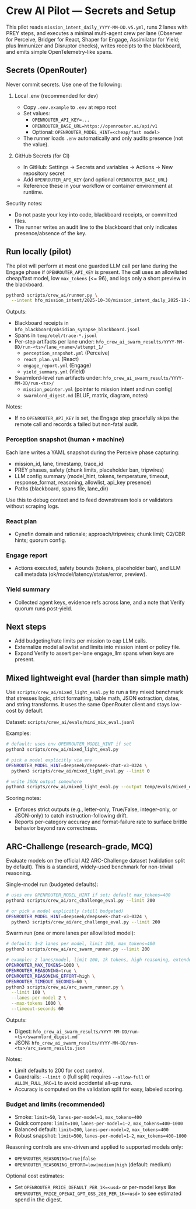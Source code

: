 # Crew AI Pilot — Secrets and Setup

This pilot reads `mission_intent_daily_YYYY-MM-DD.v5.yml`, runs 2 lanes with PREY steps, and executes a minimal multi-agent crew per lane (Observer for Perceive, Bridger for React, Shaper for Engage, Assimilator for Yield; plus Immunizer and Disruptor checks), writes receipts to the blackboard, and emits simple OpenTelemetry-like spans.

## Secrets (OpenRouter)

Never commit secrets. Use one of the following:

1) Local .env (recommended for dev)
   - Copy `.env.example` to `.env` at repo root
   - Set values:
     - `OPENROUTER_API_KEY=...`
     - `OPENROUTER_BASE_URL=https://openrouter.ai/api/v1`
     - Optional: `OPENROUTER_MODEL_HINT=<cheap/fast model>`
   - The runner loads `.env` automatically and only audits presence (not the value).

2) GitHub Secrets (for CI)
   - In GitHub: Settings → Secrets and variables → Actions → New repository secret
   - Add `OPENROUTER_API_KEY` (and optional `OPENROUTER_BASE_URL`)
   - Reference these in your workflow or container environment at runtime.

Security notes:
- Do not paste your key into code, blackboard receipts, or committed files.
- The runner writes an audit line to the blackboard that only indicates presence/absence of the key.

## Run locally (pilot)

The pilot will perform at most one guarded LLM call per lane during the Engage phase if `OPENROUTER_API_KEY` is present. The call uses an allowlisted cheap/fast model, low `max_tokens` (<= 96), and logs only a short preview in the blackboard.

```bash
python3 scripts/crew_ai/runner.py \
  --intent hfo_mission_intent/2025-10-30/mission_intent_daily_2025-10-30.v5.yml
```

Outputs:
- Blackboard receipts in `hfo_blackboard/obsidian_synapse_blackboard.jsonl`
- Spans in `temp/otel/trace-*.jsonl`
- Per-step artifacts per lane under: `hfo_crew_ai_swarm_results/YYYY-MM-DD/run-<ts>/lane_<name>/attempt_1/`
  - `perception_snapshot.yml` (Perceive)
  - `react_plan.yml` (React)
  - `engage_report.yml` (Engage)
  - `yield_summary.yml` (Yield)
- Swarmlord-level run artifacts under: `hfo_crew_ai_swarm_results/YYYY-MM-DD/run-<ts>/`
  - `mission_pointer.yml` (pointer to mission intent and run config)
  - `swarmlord_digest.md` (BLUF, matrix, diagram, notes)

Notes:
- If no `OPENROUTER_API_KEY` is set, the Engage step gracefully skips the remote call and records a failed but non-fatal audit.

### Perception snapshot (human + machine)

Each lane writes a YAML snapshot during the Perceive phase capturing:
- mission_id, lane, timestamp, trace_id
- PREY phases, safety (chunk limits, placeholder ban, tripwires)
- LLM config summary (model_hint, tokens, temperature, timeout, response_format, reasoning, allowlist, api_key presence)
- Paths (blackboard, spans file, lane_dir)

Use this to debug context and to feed downstream tools or validators without scraping logs.

### React plan
- Cynefin domain and rationale; approach/tripwires; chunk limit; C2/CBR hints; quorum config.

### Engage report
- Actions executed, safety bounds (tokens, placeholder ban), and LLM call metadata (ok/model/latency/status/error, preview).

### Yield summary
- Collected agent keys, evidence refs across lane, and a note that Verify quorum runs post‑yield.

## Next steps
- Add budgeting/rate limits per mission to cap LLM calls.
- Externalize model allowlist and limits into mission intent or policy file.
- Expand Verify to assert per-lane engage_llm spans when keys are present.

## Mixed lightweight eval (harder than simple math)

Use `scripts/crew_ai/mixed_light_eval.py` to run a tiny mixed benchmark that stresses logic, strict formatting, table math, JSON extraction, dates, and string transforms. It uses the same OpenRouter client and stays low-cost by default.

Dataset: `scripts/crew_ai/evals/mini_mix_eval.jsonl`

Examples:

```bash
# default: uses env OPENROUTER_MODEL_HINT if set
python3 scripts/crew_ai/mixed_light_eval.py

# pick a model explicitly via env
OPENROUTER_MODEL_HINT=deepseek/deepseek-chat-v3-0324 \
  python3 scripts/crew_ai/mixed_light_eval.py --limit 0

# write JSON output somewhere
python3 scripts/crew_ai/mixed_light_eval.py --output temp/evals/mixed_eval_results.json
```

Scoring notes:
- Enforces strict outputs (e.g., letter-only, True/False, integer-only, or JSON-only) to catch instruction-following drift.
- Reports per-category accuracy and format-failure rate to surface brittle behavior beyond raw correctness.

## ARC-Challenge (research-grade, MCQ)

Evaluate models on the official AI2 ARC-Challenge dataset (validation split by default). This is a standard, widely-used benchmark for non-trivial reasoning.

Single-model run (budgeted defaults):
```bash
# uses env OPENROUTER_MODEL_HINT if set; default max_tokens=400
python3 scripts/crew_ai/arc_challenge_eval.py --limit 200

# or pick a model explicitly (still budgeted)
OPENROUTER_MODEL_HINT=deepseek/deepseek-chat-v3-0324 \
  python3 scripts/crew_ai/arc_challenge_eval.py --limit 200
```

Swarm run (one or more lanes per allowlisted model):
```bash
# default: 1–2 lanes per model, limit 200, max_tokens=400
python3 scripts/crew_ai/arc_swarm_runner.py --limit 200

# example: 2 lanes/model, limit 100, 1k tokens, high reasoning, extended timeout
OPENROUTER_MAX_TOKENS=1000 \
OPENROUTER_REASONING=true \
OPENROUTER_REASONING_EFFORT=high \
OPENROUTER_TIMEOUT_SECONDS=60 \
python3 scripts/crew_ai/arc_swarm_runner.py \
  --limit 100 \
  --lanes-per-model 2 \
  --max-tokens 1000 \
  --timeout-seconds 60
```

Outputs:
- Digest: `hfo_crew_ai_swarm_results/YYYY-MM-DD/run-<ts>/swarmlord_digest.md`
- JSON: `hfo_crew_ai_swarm_results/YYYY-MM-DD/run-<ts>/arc_swarm_results.json`

Notes:
- Limit defaults to 200 for cost control.
- Guardrails: `--limit 0` (full split) requires `--allow-full` or `ALLOW_FULL_ARC=1` to avoid accidental all-up runs.
- Accuracy is computed on the validation split for easy, labeled scoring.

### Budget and limits (recommended)

- Smoke: `limit=50`, `lanes-per-model=1`, `max_tokens=400`
- Quick compare: `limit=100`, `lanes-per-model=1–2`, `max_tokens=400–1000`
- Balanced default: `limit=200`, `lanes-per-model=2`, `max_tokens=400`
- Robust snapshot: `limit=500`, `lanes-per-model=1–2`, `max_tokens=400–1000`

Reasoning controls are env-driven and applied to supported models only:
- `OPENROUTER_REASONING=true|false`
- `OPENROUTER_REASONING_EFFORT=low|medium|high` (default: medium)

Optional cost estimates:
- Set `OPENROUTER_PRICE_DEFAULT_PER_1K=<usd>` or per-model keys like `OPENROUTER_PRICE_OPENAI_GPT_OSS_20B_PER_1K=<usd>` to see estimated spend in the digest.
